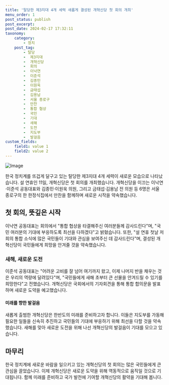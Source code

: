 ```yaml
---
title: '탈당한 제3지대 4개 세력 새롭게 결성된 개혁신당 첫 회의 개최'
menu_order: 1
post_status: publish
post_excerpt: 
post_date: 2024-02-17 17:32:11
taxonomy:
    category:
        - 정치
    post_tag:
        - 탈당
        -  제3지대
        -  개혁신당
        -  회의
        -  이낙연
        -  이준석
        -  김종민
        -  이원욱
        -  금태섭
        -  김용남
        -  서울 종로구
        -  만찬
        -  통합 협상
        -  국민
        -  기대
        -  새해
        -  도전
        -  지도부
        -  발걸음
custom_fields:
    field1: value 1
    field2: value 2
---
```


![Image](https://imgnews.pstatic.net/image/215/2024/02/11/A202402110055_1_20240211184901461.jpg?type=w647)

한국 정치계를 뜨겁게 달구고 있는 탈당한 제3지대 4개 세력이 새로운 모습으로 나타났습니다. 설 연휴인 11일, 개혁신당은 첫 회의를 개최했습니다. 개혁신당을 이끄는 이낙연·이준석 공동대표와 김종민·이원욱 의원, 그리고 금태섭·김용남 전 의원 등 6명은 서울 종로구의 한 한정식집에서 만찬을 함께하며 새로운 시작을 약속했습니다.
## 첫 회의, 뜻깊은 시작
이낙연 공동대표는 회의에서 "통합 협상을 타결해주신 여러분들께 감사드린다"며, "국민 여러분의 기대에 부응하도록 최선을 다하겠다"고 밝혔습니다. 또한, "설 연휴 첫날 저희의 통합 소식에 많은 국민들이 기대와 관심을 보여주신 데 감사드린다"며, 결성된 개혁신당이 국민들에게 희망을 안겨줄 것을 약속했습니다.
### 새해, 새로운 도전
이준석 공동대표는 "어려운 고비를 잘 넘어 여기까지 왔고, 이제 나머지 반을 채우는 것은 우리의 역량에 달려있다"며, "국민들에게 새해 초부터 큰 선물을 안겨드릴 수 있기를 희망한다"고 전했습니다. 개혁신당은 국회에서의 기자회견을 통해 통합 합의문을 발표하며 새로운 도약을 예고했습니다.
#### 미래를 향한 발걸음
새롭게 출범한 개혁신당은 한반도의 미래를 준비하고자 합니다. 이들은 지도부를 가동해 필요한 일들을 신속히 추진하고 국민들의 기대에 부응하기 위해 최선을 다할 것을 약속했습니다. 새해를 맞아 새로운 도전을 위해 나선 개혁신당의 발걸음이 기대를 모으고 있습니다.
## 마무리
한국 정치계에 새로운 바람을 일으키고 있는 개혁신당의 첫 회의는 많은 국민들에게 큰 관심을 끌었습니다. 이제 개혁신당은 새로운 도약을 위해 역동적으로 움직일 것으로 기대됩니다. 함께 미래를 준비하고 국가 발전에 기여할 개혁신당의 활약을 기대해 봅니다.
